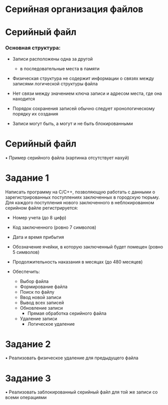 # Серийная организация файлов

# Серийный файл

### Основная структура:

- Записи расположены одна за другой
    - в последовательные места в памяти
- Физическая структура не содержит информации о связях между записями логической структуры файла

- Нет связи между значением ключа записи и адресом места, где она находится

- Порядок сохранения записей обычно следует хронологическому порядку их создания

- Записи могут быть, а могут и не быть блокированными

# Серийный файл

• Пример серийного файла (картинка отсутствует нахуй)

# Задание 1

Написать программу на C/C++, позволяющую работать с данными о зарегистрированных поступлениях заключенных в городскую тюрьму. Для каждого поступления нового заключенного в неблокированном серийном файле регистрируется:

- Номер учета (до 8 цифр)
- Код заключенного (ровно 7 символов)
- Дата и время прибытия
- Обозначение ячейки, в которую заключенный будет помещен (ровно 5
    символов)
- Продолжительность наказания в месяцах (до 480 месяцев)

- Обеспечить:
    - Выбор файла
    - Формирование файла
    - Поиск по файлу
    - Ввод новой записи
    - Вывод всех записей
    - Обновление записи
       - Прямая обработка серийного файла
    - Удаление записи
       - Логическое удаление

# Задание 2

 • Реализовать физическое удаление для предыдущего файла

# Задание 3

 • Реализовать заблокированный серийный файл для той же записи cо всеми операциями
